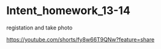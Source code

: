 # Intent_homework_13-14
registation and take photo

https://youtube.com/shorts/fy8w66T9QNw?feature=share

